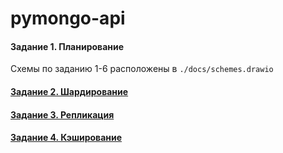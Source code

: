 # pymongo-api

#### Задание 1. Планирование

Схемы по заданию 1-6 расположены в `./docs/schemes.drawio`

#### [Задание 2. Шардирование](./mongo-sharding/README.md)

#### [Задание 3. Репликация](./mongo-sharding-repl/README.md)

#### [Задание 4. Кэширование](./sharding-repl-cache/README.md)

